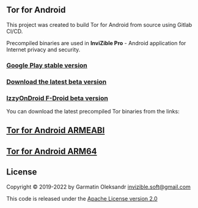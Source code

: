 ## Tor for Android

This project was created to build Tor for Android from source using Gitlab CI/CD.

Precompiled binaries are used in **InviZible Pro** - Android application for Internet privacy and security. 

### [Google Play stable version](https://play.google.com/store/apps/details?id=pan.alexander.tordnscrypt.gp)

### [Download the latest beta version](https://github.com/Gedsh/InviZible/releases/latest)

### [IzzyOnDroid F-Droid beta version](https://apt.izzysoft.de/fdroid/index/apk/pan.alexander.tordnscrypt)

You can download the latest precompiled Tor binaries from the links:

## [Tor for Android ARMEABI](https://gitlab.com/Gedsh/tor-android-build-script/-/jobs/artifacts/master/raw/tor-android-binary/src/main/libs/armeabi-v7a/libtor.so?job=android%20r21e%2022%20default%20armeabi-v7a)

## [Tor for Android ARM64](https://gitlab.com/Gedsh/tor-android-build-script/-/jobs/artifacts/master/raw/tor-android-binary/src/main/libs/arm64/libtor.so?job=android%20r21e%2022%20default%20arm64-v8a)

## License

Copyright &copy; 2019-2022 by Garmatin Oleksandr invizible.soft@gmail.com

This code is released under the [Apache License version 2.0](https://www.apache.org/licenses/LICENSE-2.0) 
